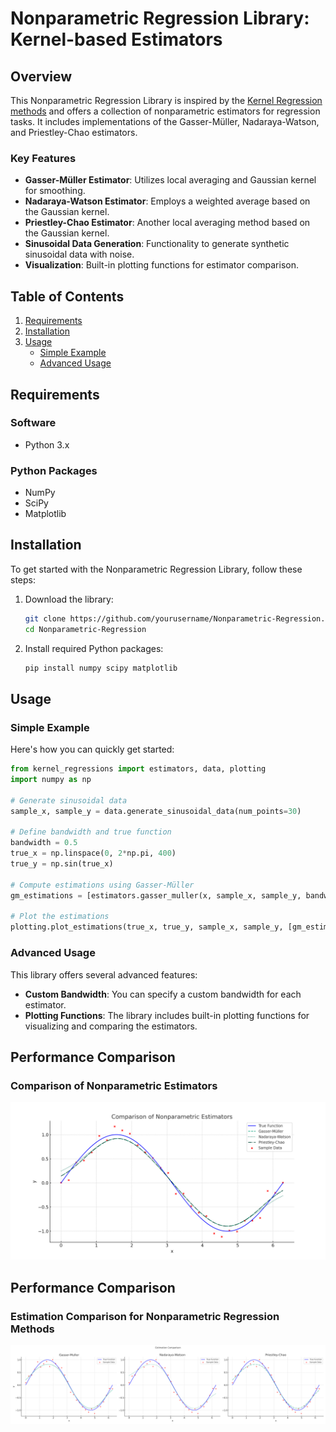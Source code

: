 
# Nonparametric Regression Library: Kernel-based Estimators

## Overview

This Nonparametric Regression Library is inspired by the [Kernel Regression methods](https://en.wikipedia.org/wiki/Kernel_regression) and offers a collection of nonparametric estimators for regression tasks. It includes implementations of the Gasser-Müller, Nadaraya-Watson, and Priestley-Chao estimators.

### Key Features

- **Gasser-Müller Estimator**: Utilizes local averaging and Gaussian kernel for smoothing.
- **Nadaraya-Watson Estimator**: Employs a weighted average based on the Gaussian kernel.
- **Priestley-Chao Estimator**: Another local averaging method based on the Gaussian kernel.
- **Sinusoidal Data Generation**: Functionality to generate synthetic sinusoidal data with noise.
- **Visualization**: Built-in plotting functions for estimator comparison.

## Table of Contents

1. [Requirements](#requirements)
2. [Installation](#installation)
3. [Usage](#usage)
    - [Simple Example](#simple-example)
    - [Advanced Usage](#advanced-usage)

## Requirements

### Software

- Python 3.x

### Python Packages

- NumPy
- SciPy
- Matplotlib

## Installation

To get started with the Nonparametric Regression Library, follow these steps:

1. Download the library:

    ```bash
    git clone https://github.com/yourusername/Nonparametric-Regression.git
    cd Nonparametric-Regression
    ```

2. Install required Python packages:

    ```bash
    pip install numpy scipy matplotlib
    ```

## Usage

### Simple Example

Here's how you can quickly get started:

```python
from kernel_regressions import estimators, data, plotting
import numpy as np

# Generate sinusoidal data
sample_x, sample_y = data.generate_sinusoidal_data(num_points=30)

# Define bandwidth and true function
bandwidth = 0.5
true_x = np.linspace(0, 2*np.pi, 400)
true_y = np.sin(true_x)

# Compute estimations using Gasser-Müller
gm_estimations = [estimators.gasser_muller(x, sample_x, sample_y, bandwidth) for x in true_x]

# Plot the estimations
plotting.plot_estimations(true_x, true_y, sample_x, sample_y, [gm_estimations], ["Gasser-Müller"])
```

### Advanced Usage

This library offers several advanced features:

- **Custom Bandwidth**: You can specify a custom bandwidth for each estimator.
- **Plotting Functions**: The library includes built-in plotting functions for visualizing and comparing the estimators.

## Performance Comparison

### Comparison of Nonparametric Estimators

![Comparison of Nonparametric Estimators](./estimator_comparison.png)

## Performance Comparison

### Estimation Comparison for Nonparametric Regression Methods

![Estimation Comparison](./estimation_comparison.png)
